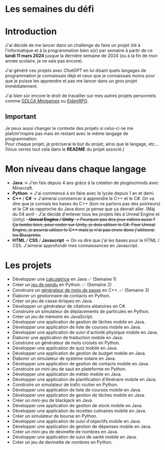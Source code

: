 # Les semaines du défi

# Introduction
J'ai décidé de me lancer dans un challenge de faire un projet (lié à l'informatique et à la programmation bien sûr) par semaine à partir de ce **lundi 11 mars 2024** jusque la dernière semaine de 2024 (ou à la fin de mon année scolaire, je ne sais pas encore).  

J'ai généré ces projets avec *ChatGPT* en lui disant quels langages de programmation je connaissais déjà et ceux que je connaissais moins pour que je puisse les apprendre et pas me lancer dans un gros projet immédiatement.  

J'ai bien sûr encore le droit de travailler sur mes autres projets personnels comme [GDLCA Minigames](https://github.com/Cel62/GDLCA-Minigames) ou [EldenRPG](https://github.com/Cel62/EldenRPG-Mod).  

## Important
Je peux aussi changer le contexte des projets si celui-ci ne me plait/m'inspire pas mais en restant avec le même langage de programmation.\
Pour chaque projet, je préciserai le but du projet, ainsi que le langage, etc... (Vous verrez tout cela dans le **README** du projet associé.)

# Mon niveau dans chaque langage
 - **Java** -> J'en fais depuis 4 ans grâce à la création de plugins/mods avec Minecraft.
 - **Python** -> J'ai commencé à en faire avec le lycée depuis 1 an et demi.
 - **C++** / **C#** -> J'aimerai commencer à apprendre le C++ et le C#. On va dire que je connais les bases du C++ (bon ne parlons pas des pointeurs) et le C# se rapproche du Java donc je pense que ça devrait aller.
 (Màj du 04 avril - J'ai décidé d'enlever tous les projets liés à Unreal Engine et Unity)
 ~~- **Unreal Engine** / **Unity** -> Pourquoi pas des jeux vidéos aussi ? Ça tombe bien, pour coder sur Unity, je dois utiliser le C#. Pour Unreal Engine, je pourrai utiliser le C++ mais je n'ai pas envie donc j'utiliserai les Blueprints.~~
 - **HTML** / **CSS** / **Javascript** -> On va dire que j'ai les bases pour le HTML / CSS. J'aimerai approfondir mes connaissances en Javascript.

# Les projets

 - Développer une [calculatrice](https://github.com/Cel62/week-challenge/tree/main/Calculator) en Java ✅ (Semaine 1)
 - Créer un [jeu de pendu](https://github.com/Cel62/week-challenge/tree/main/HangmanGame) en Python. ✅ (Semaine 2)
 - Construire un [générateur de mots de passe](https://github.com/Cel62/week-challenge/tree/main/PasswordGenerator) en C++. ✅ (Semaine 3)
 - Élaborer un gestionnaire de contacts en Python.
 - Créer un jeu de casse-briques en Java.
 - Développer un générateur de citations aléatoires en C#.
 - Construire un simulateur de déplacements de particules en Python.
 - Créer un jeu de mémoire en JavaScript.
 - Développer une application de gestion de tâches mobile en Java.
 - Développer une application de liste de courses mobile en Java.
 - Développer une application de suivi d'activité physique mobile en Java.
 - Élaborer une application de traduction mobile en Java.
 - Construire un générateur de mots croisés en Python.
 - Développer une application de quiz mobile en Java.
 - Développer une application de gestion de budget mobile en Java.
 - Élaborer un simulateur de système solaire en Java.
 - Développer une application de gestion de contacts mobile en Java.
 - Construire un mini-jeu de saut en plateforme en Python.
 - Développer une application de météo mobile en Java.
 - Développer une application de planification d'itinéraire mobile en Java.
 - Construire un simulateur de trafic routier en Python.
 - Développer une application de liste de courses mobile en Java.
 - Développer une application de gestion de tâches mobile en Java.
 - Créer un mini-jeu de blackjack en Java.
 - Développer une application de gestion de stock mobile en Java.
 - Développer une application de recettes culinaires mobile en Java.
 - Créer un simulateur de bourse en Python.
 - Développer une application de suivi d'objectifs mobile en Java.
 - Développer une application de gestion de dépenses mobile en Java.
 - Créer un mini-jeu de devinette de nombres en Java.
 - Développer une application de suivi de santé mobile en Java.
 - Créer un jeu de devinette de nombres en Python.
